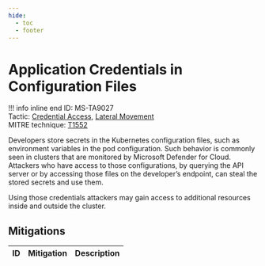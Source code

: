 ```yaml
---
hide:
  - toc
  - footer
---
```


# Application Credentials in Configuration Files

!!! info inline end
    ID: MS-TA9027<br>
    Tactic: [Credential Access](../tactics/CredentialAccess/index.md), [Lateral Movement](../tactics/LateralMovement/index.md) <br>
    MITRE technique: [T1552](https://attack.mitre.org/techniques/T1552/)

Developers store secrets in the Kubernetes configuration files, such as environment variables in the pod configuration. Such behavior is commonly seen in clusters that are monitored by Microsoft Defender for Cloud. Attackers who have access to those configurations, by querying the API server or by accessing those files on the developer’s endpoint, can steal the stored secrets and use them.

Using those credentials attackers may gain access to additional resources inside and outside the cluster. 

## Mitigations

|ID|Mitigation|Description|
|--|----------|-----------|